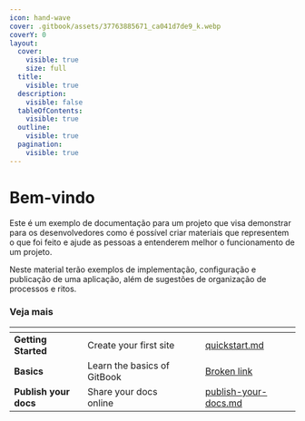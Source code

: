 ```yaml
---
icon: hand-wave
cover: .gitbook/assets/37763885671_ca041d7de9_k.webp
coverY: 0
layout:
  cover:
    visible: true
    size: full
  title:
    visible: true
  description:
    visible: false
  tableOfContents:
    visible: true
  outline:
    visible: true
  pagination:
    visible: true
---
```


# Bem-vindo

Este é um exemplo de documentação para um projeto que visa demonstrar para os desenvolvedores como é possível criar materiais que representem o que foi feito e ajude as pessoas a entenderem melhor o funcionamento de um projeto.

Neste material terão exemplos de implementação, configuração e publicação de uma aplicação, além de sugestões de organização de processos e ritos.

### Veja mais

<table data-view="cards"><thead><tr><th></th><th></th><th data-hidden data-card-cover data-type="files"></th><th data-hidden></th><th data-hidden data-card-target data-type="content-ref"></th></tr></thead><tbody><tr><td><strong>Getting Started</strong></td><td>Create your first site</td><td></td><td></td><td><a href="hyperf-com-rapadura/quickstart.md">quickstart.md</a></td></tr><tr><td><strong>Basics</strong></td><td>Learn the basics of GitBook</td><td></td><td></td><td><a href="broken-reference">Broken link</a></td></tr><tr><td><strong>Publish your docs</strong></td><td>Share your docs online</td><td></td><td></td><td><a href="hyperf-com-rapadura/publish-your-docs.md">publish-your-docs.md</a></td></tr></tbody></table>
